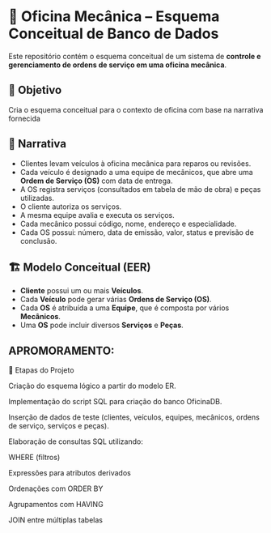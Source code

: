 # 🚗 Oficina Mecânica – Esquema Conceitual de Banco de Dados

Este repositório contém o esquema conceitual de um sistema de **controle e gerenciamento de ordens de serviço em uma oficina mecânica**.

## 🎯 Objetivo
Cria o esquema conceitual para o contexto de oficina com base na narrativa fornecida

## 📖 Narrativa
- Clientes levam veículos à oficina mecânica para reparos ou revisões.  
- Cada veículo é designado a uma equipe de mecânicos, que abre uma **Ordem de Serviço (OS)** com data de entrega.  
- A OS registra serviços (consultados em tabela de mão de obra) e peças utilizadas.  
- O cliente autoriza os serviços.  
- A mesma equipe avalia e executa os serviços.  
- Cada mecânico possui código, nome, endereço e especialidade.  
- Cada OS possui: número, data de emissão, valor, status e previsão de conclusão.

## 🏗️ Modelo Conceitual (EER)
- **Cliente** possui um ou mais **Veículos**.  
- Cada **Veículo** pode gerar várias **Ordens de Serviço (OS)**.  
- Cada **OS** é atribuída a uma **Equipe**, que é composta por vários **Mecânicos**.  
- Uma **OS** pode incluir diversos **Serviços** e **Peças**.

## APROMORAMENTO:

📌 Etapas do Projeto

Criação do esquema lógico a partir do modelo ER.

Implementação do script SQL para criação do banco OficinaDB.

Inserção de dados de teste (clientes, veículos, equipes, mecânicos, ordens de serviço, serviços e peças).

Elaboração de consultas SQL utilizando:

WHERE (filtros)

Expressões para atributos derivados

Ordenações com ORDER BY

Agrupamentos com HAVING

JOIN entre múltiplas tabelas


